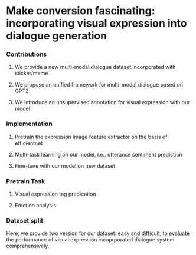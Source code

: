 # Make conversion fascinating: incorporating visual expression into dialogue generation


### Contributions

1. We provide a new multi-modal dialogue dataset incorporated with sticker/meme 

2. We propose an unified framework for multi-modal dialogue based on GPT2 

3. We introduce an unsupervised annotation for visual expression with our model 
 

### Implementation 

1. Pretrain the expression image feature extractor on the basis of efficientnet 

2. Multi-task learning on our model, i.e., utterance sentiment prediction 

3. Fine-tune with our model on new dataset 

### Pretrain Task 

1. Visual expression tag predication 

2. Emotion analysis 


### Dataset split 

Here, we provide two version for our dataset: easy and difficult, to evaluate the performance of visual expression incoprporated dialogue system comprehensively. 



